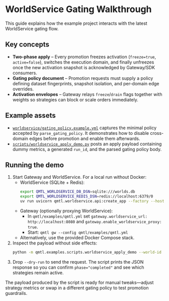 # WorldService Gating Walkthrough

This guide explains how the example project interacts with the latest
WorldService gating flow.

## Key concepts

- **Two-phase apply** – Every promotion freezes activation (`freeze=true`,
  `active=false`), switches the execution domain, and finally unfreezes once
  the new activation snapshot is acknowledged by Gateway/SDK consumers.
- **Gating policy document** – Promotion requests must supply a policy defining
  dataset fingerprints, snapshot isolation, and per-domain edge overrides.
- **Activation envelopes** – Gateway relays `freeze`/`drain` flags together with
  weights so strategies can block or scale orders immediately.

## Example assets

- [`worldservice/gating_policy.example.yml`](../worldservice/gating_policy.example.yml)
  captures the minimal policy accepted by `parse_gating_policy`. It
  demonstrates how to disable cross-domain edges before promotion and enable
  them afterwards.
- [`scripts/worldservice_apply_demo.py`](../scripts/worldservice_apply_demo.py)
  posts an apply payload containing dummy metrics, a generated `run_id`, and the
  parsed gating policy body.

## Running the demo

1. Start Gateway and WorldService. For a local run without Docker:
   - WorldService (SQLite + Redis):
     ```bash
     export QMTL_WORLDSERVICE_DB_DSN=sqlite:///worlds.db
     export QMTL_WORLDSERVICE_REDIS_DSN=redis://localhost:6379/0
     uv run uvicorn qmtl.worldservice.api:create_app --factory --host 0.0.0.0 --port 8080
     ```
   - Gateway (optionally proxying WorldService):
     - In `qmtl/examples/qmtl.yml` set `gateway.worldservice_url: http://localhost:8080`
       and `gateway.enable_worldservice_proxy: true`.
     - Start: `qmtl gw --config qmtl/examples/qmtl.yml`
   - Alternatively, use the provided Docker Compose stack.
2. Inspect the payload without side effects:
   ```bash
   python -m qmtl.examples.scripts.worldservice_apply_demo --world-id demo --dry-run
   ```
3. Drop `--dry-run` to send the request. The script prints the JSON response so
   you can confirm `phase="completed"` and see which strategies remain active.

The payload produced by the script is ready for manual tweaks—adjust strategy
metrics or swap in a different gating policy to test promotion guardrails.
